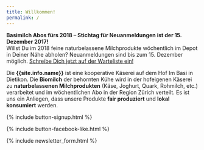 ```yaml
---
title: Willkommen!
permalink: /
---
```


<div class="alert alert-success" role="alert" data-href="/genossenschaft/#abo-bestellen">
  <div style="font-weight:bold;">Basimilch Abos fürs 2018 – Stichtag für Neuanmeldungen ist der 15. Dezember 2017!</div>
  Willst Du im 2018 feine naturbelassene Milchprodukte wöchentlich im Depot in Deiner Nähe abholen? Neuanmeldungen sind bis zum 15. Dezember möglich.
  <a href="/genossenschaft/#abo-bestellen">Schreibe Dich jetzt auf der Warteliste ein!</a>
</div>



Die **{{site.info.name}}** ist eine kooperative Käserei auf dem
Hof Im Basi in Dietikon. Die **Biomilch** der behornten Kühe wird in der
hofeigenen Käserei zu **naturbelassenen Milchprodukten** (Käse, Joghurt, Quark,
Rohmilch, etc.) verarbeitet und im wöchentlichen Abo in der Region
Zürich verteilt. Es ist uns ein Anliegen, dass unsere Produkte **fair produziert**
und **lokal konsumiert** werden.

{% include button-signup.html %}

{% include button-facebook-like.html %}

{% include newsletter_form.html %}
